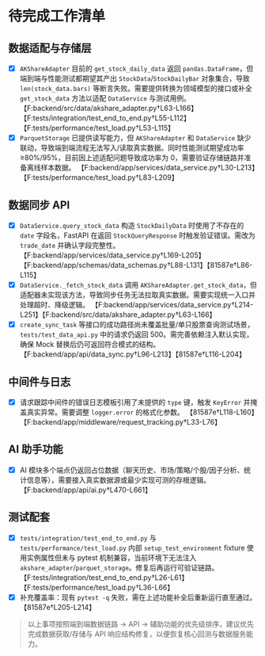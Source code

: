# 待完成工作清单

## 数据适配与存储层
- [x] `AKShareAdapter` 目前的 `get_stock_daily_data` 返回 `pandas.DataFrame`，但端到端与性能测试都期望其产出 `StockData`/`StockDailyBar` 对象集合，导致 `len(stock_data.bars)` 等断言失败。需要提供转换为领域模型的接口或补全 `get_stock_data` 方法以适配 `DataService` 与测试用例。 【F:backend/src/data/akshare_adapter.py†L63-L166】【F:tests/integration/test_end_to_end.py†L55-L112】【F:tests/performance/test_load.py†L53-L115】
- [x] `ParquetStorage` 已提供读写能力，但 `AKShareAdapter` 和 `DataService` 缺少联动，导致端到端流程无法写入/读取真实数据。同时性能测试期望成功率 ≥80%/95%，目前因上述适配问题导致成功率为 0，需要验证存储链路并准备离线样本数据。 【F:backend/app/services/data_service.py†L30-L213】【F:tests/performance/test_load.py†L83-L209】

## 数据同步 API
- [x] `DataService.query_stock_data` 构造 `StockDailyData` 时使用了不存在的 `date` 字段名，FastAPI 在返回 `StockQueryResponse` 时触发验证错误。需改为 `trade_date` 并确认字段完整性。 【F:backend/app/services/data_service.py†L169-L205】【F:backend/app/schemas/data_schemas.py†L88-L131】【81587e†L86-L115】
- [x] `DataService._fetch_stock_data` 调用 `AKShareAdapter.get_stock_data`，但适配器未实现该方法，导致同步任务无法拉取真实数据。需要实现统一入口并处理超时、降级逻辑。 【F:backend/app/services/data_service.py†L214-L251】【F:backend/src/data/akshare_adapter.py†L63-L166】
- [x] `create_sync_task` 等接口的成功路径尚未覆盖批量/单只股票查询测试场景，`tests/test_data_api.py` 中的请求仍返回 500。需完善依赖注入默认实现，确保 Mock 替换后仍可返回符合模式的结构。 【F:backend/app/api/data_sync.py†L96-L213】【81587e†L116-L204】

## 中间件与日志
- [x] 请求跟踪中间件的错误日志模板引用了未提供的 `type` 键，触发 `KeyError` 并掩盖真实异常。需要调整 `logger.error` 的格式化参数。 【81587e†L118-L160】【F:backend/app/middleware/request_tracking.py†L33-L76】

## AI 助手功能
- [x] AI 模块多个端点仍返回占位数据（聊天历史、市场/策略/个股/因子分析、统计信息等），需要接入真实数据源或最少实现可测的存根逻辑。 【F:backend/app/api/ai.py†L470-L661】

## 测试配套
- [x] `tests/integration/test_end_to_end.py` 与 `tests/performance/test_load.py` 内部 `setup_test_environment` fixture 使用实例属性但未与 pytest 机制兼容，当前环境下无法注入 `akshare_adapter`/`parquet_storage`。修复后再运行可验证链路。 【F:tests/integration/test_end_to_end.py†L26-L61】【F:tests/performance/test_load.py†L36-L66】
- [x] 补充覆盖率：现有 `pytest -q` 失败，需在上述功能补全后重新运行直至通过。 【81587e†L205-L214】

> 以上事项按照端到端数据链路 → API → 辅助功能的优先级排序，建议优先完成数据获取/存储与 API 响应结构修复，以便恢复核心回测与数据服务能力。
